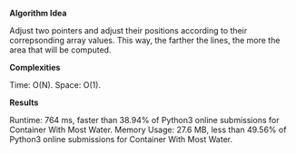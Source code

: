 **Algorithm Idea**

Adjust two pointers and adjust their 
positions according to their correpsonding array values. 
This way, the farther the lines, the more the area that 
will be computed.

**Complexities**

Time: O(N).
Space: O(1).

**Results**

Runtime: 764 ms, faster than 38.94% of Python3 online submissions for Container With Most Water.
Memory Usage: 27.6 MB, less than 49.56% of Python3 online submissions for Container With Most Water.
